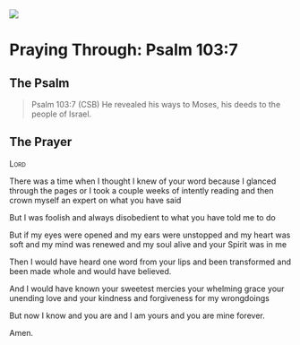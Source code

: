 <img class="intro-left" style="margin-top:10px" src="/images/art-paris-psalter.jpg">

# Praying Through: Psalm 103:7

<p style="clear:both;">

## The Psalm

>Psalm 103:7 (CSB)   He revealed his ways to Moses, his deeds to the people of Israel. 

## The Prayer

<div style="font-variant: small-caps;">
Lord
</div>


There was a time
  when I thought I knew of your word
  because I glanced through the pages
  or I took a couple weeks of intently reading
  and then crown myself
  an expert on what you have said

But I was foolish
  and always disobedient
  to what you have told me to do

But if my eyes were opened
  and my ears were unstopped
  and my heart was soft
  and my mind was renewed
  and my soul alive
  and your Spirit was in me

Then I would have heard one word
  from your lips
  and been transformed
  and been made whole
  and would have believed.

And I would have known
  your sweetest mercies
  your whelming grace
  your unending love
  and your kindness
  and forgiveness
  for my wrongdoings

But now I know
  and you are
  and I am yours
  and you are mine
  forever.

Amen.

